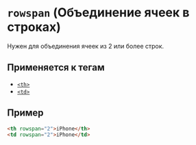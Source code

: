 # `rowspan` (Объединение ячеек в строках)

Нужен для объединения ячеек из 2 или более строк.

## Применяется к тегам

- [`<th>`](<../TAGS TABLE/th (ЯЧЕЙКА - ЗАГОЛОВОК).md>)
- [`<td>`](<../TAGS TABLE/td (ЯЧЕЙКА).md>)

## Пример

```html
<th rowspan="2">iPhone</th>
<td rowspan="2">iPhone</td>
```
